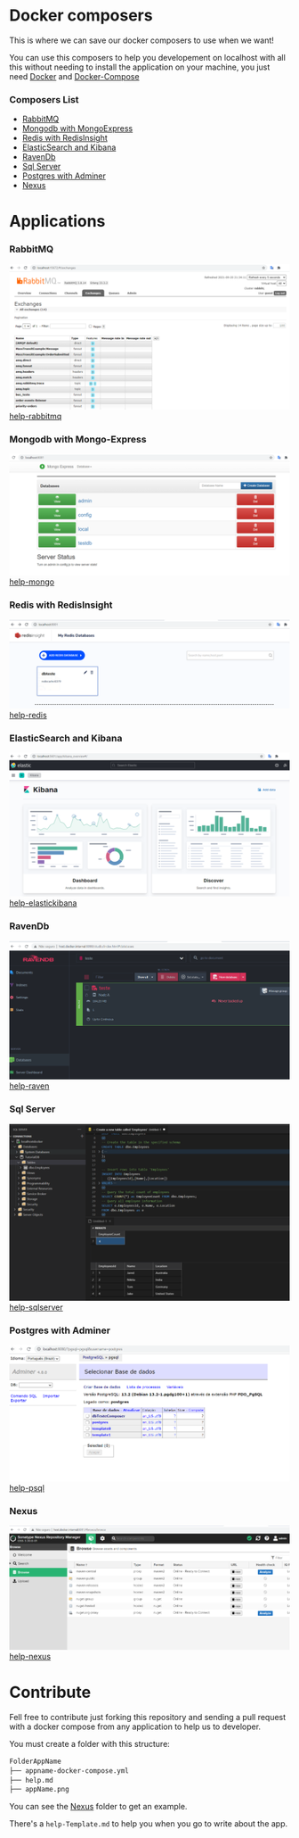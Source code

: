 # Docker composers
This is where we can save our docker composers to use when we want!

You can use this composers to help you developement on localhost with all this without needing to install the 
application on your machine, you just need [Docker](https://www.docker.com/get-started) and [Docker-Compose](https://docs.docker.com/compose/)

### Composers List
- [RabbitMQ](#rabbitmq)
- [Mongodb with MongoExpress](#mongodb-with-mongo-express)
- [Redis with RedisInsight](#redis-with-redisinsight)
- [ElasticSearch and Kibana](#elasticsearch-and-kibana)
- [RavenDb](#ravendb)
- [Sql Server](#sql-server)
- [Postgres with Adminer](#postgres-with-adminer)
- [Nexus](#nexus)

# Applications

### RabbitMQ
![rabbitmq](RabbitMq/rabbitmq.png)
[help-rabbitmq](RabbitMq/help.md)

### Mongodb with Mongo-Express
![mongodb](Mongodb/mongodb-mongoexpress.png)
[help-mongo](Mongodb/help.md)

### Redis with RedisInsight
![rediswithinsight](Redis/redis.png)
[help-redis](Redis/help.md)

### ElasticSearch and Kibana
![elastickibana](ElasticKibana/kibana.png)
[help-elastickibana](ElasticKibana/help.md)

### RavenDb
![ravenDb](RavenDb/ravendb.png)
[help-raven](RavenDb/help.md)

### Sql Server
![sqlserver](SqlServer/sqlserver.png)
[help-sqlserver](SqlServer/help.md)

### Postgres with Adminer
![psqlandadminer](Postgres/postgres-adminer.png)
[help-psql](Postgres/help.md)

### Nexus
![nexus](Nexus/nexus.png)
[help-nexus](Nexus/help.md)


# Contribute
Fell free to contribute just forking this repository and sending a pull request with a docker compose from any 
application to help us to developer.

You must create a folder with this structure:

```bash
FolderAppName
├── appname-docker-compose.yml
├── help.md
├── appName.png
```

You can see the [Nexus](Nexus) folder to get an example.

There's a `help-Template.md` to help you when you go to write about the app.
